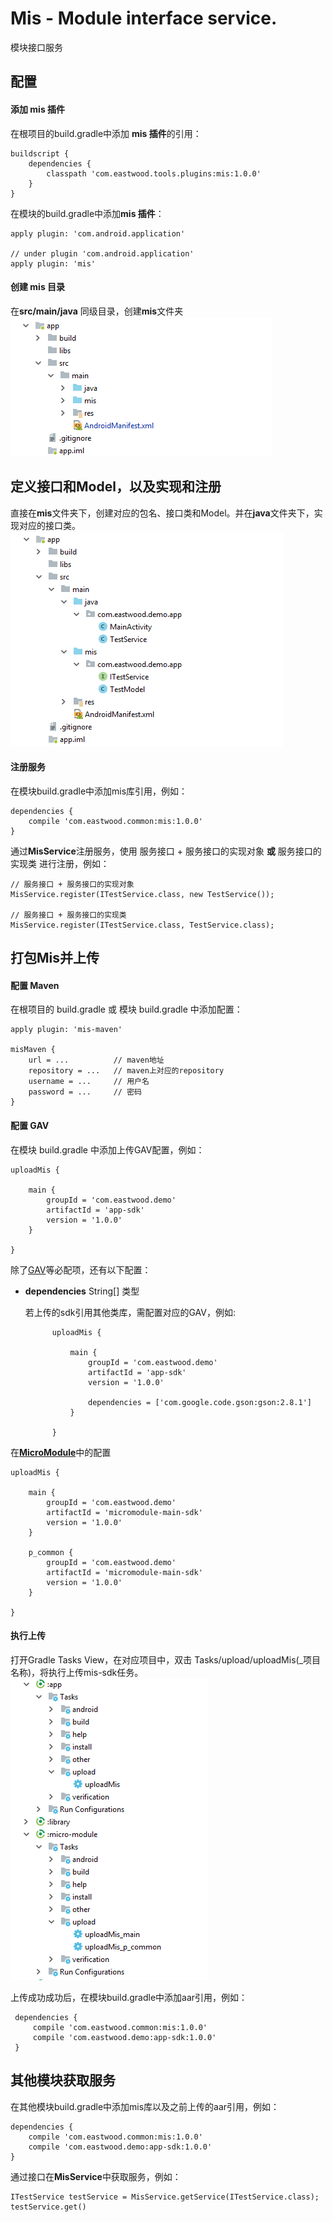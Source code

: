 # Mis - Module interface service.
模块接口服务



## 配置

#### 添加 mis 插件

在根项目的build.gradle中添加 **mis 插件**的引用：
```
buildscript {
    dependencies {
        classpath 'com.eastwood.tools.plugins:mis:1.0.0'
    }
}
```

在模块的build.gradle中添加**mis 插件**：
```
apply plugin: 'com.android.application'

// under plugin 'com.android.application'
apply plugin: 'mis' 

```

#### 创建 mis 目录
在**src/main/java** 同级目录，创建**mis**文件夹
<img src='https://github.com/EastWoodYang/Mis/blob/master/picture/1.png'/>


## 定义接口和Model，以及实现和注册
直接在**mis**文件夹下，创建对应的包名、接口类和Model。并在**java**文件夹下，实现对应的接口类。
<img src='https://github.com/EastWoodYang/Mis/blob/master/picture/2.png'/>

#### 注册服务

在模块build.gradle中添加mis库引用，例如：

    dependencies {
        compile 'com.eastwood.common:mis:1.0.0'
    }


通过**MisService**注册服务，使用 服务接口 + 服务接口的实现对象 **或** 服务接口的实现类 进行注册，例如：

    // 服务接口 + 服务接口的实现对象
    MisService.register(ITestService.class, new TestService());
     
    // 服务接口 + 服务接口的实现类
    MisService.register(ITestService.class, TestService.class);


## 打包Mis并上传

#### 配置 Maven
在根项目的 build.gradle 或 模块 build.gradle 中添加配置：

    apply plugin: 'mis-maven'
     
    misMaven {
        url = ...          // maven地址
        repository = ...   // maven上对应的repository
        username = ...     // 用户名
        password = ...     // 密码
    }

#### 配置 GAV
在模块 build.gradle 中添加上传GAV配置，例如：

    uploadMis {
     
        main {
            groupId = 'com.eastwood.demo'
            artifactId = 'app-sdk'
            version = '1.0.0'
        }
     
    }
 
除了[GAV](https://maven.apache.org/guides/mini/guide-naming-conventions.html)等必配项，还有以下配置：
* **dependencies** String[] 类型
  
  若上传的sdk引用其他类库，需配置对应的GAV，例如:
  
            uploadMis {
             
                main {
                    groupId = 'com.eastwood.demo'
                    artifactId = 'app-sdk'
                    version = '1.0.0'
             
                    dependencies = ['com.google.code.gson:gson:2.8.1']
                }
             
            }

在[**MicroModule**](https://github.com/EastWoodYang/MicroModule)中的配置

    uploadMis {
     
        main {
            groupId = 'com.eastwood.demo'
            artifactId = 'micromodule-main-sdk'
            version = '1.0.0'
        }
     
        p_common {
            groupId = 'com.eastwood.demo'
            artifactId = 'micromodule-main-sdk'
            version = '1.0.0'
        }
    
    }

#### 执行上传
打开Gradle Tasks View，在对应项目中，双击 Tasks/upload/uploadMis(_项目名称)，将执行上传mis-sdk任务。
<img src='https://github.com/EastWoodYang/Mis/blob/master/picture/3.png'/>


上传成功成功后，在模块build.gradle中添加aar引用，例如：
         
     dependencies {
         compile 'com.eastwood.common:mis:1.0.0'
         compile 'com.eastwood.demo:app-sdk:1.0.0'
     }

## 其他模块获取服务

在其他模块build.gradle中添加mis库以及之前上传的aar引用，例如：

    dependencies {
        compile 'com.eastwood.common:mis:1.0.0'
        compile 'com.eastwood.demo:app-sdk:1.0.0'
    }


通过接口在**MisService**中获取服务，例如：

    ITestService testService = MisService.getService(ITestService.class);
    testService.get()
